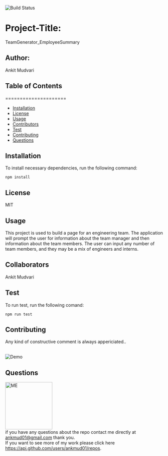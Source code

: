 ![Build Status](https://img.shields.io/badge/build-passing-brightgreen?style=plastic)

# Project-Title: 
TeamGenerator_EmployeeSummary

## Author: 
Ankit Mudvari

## Table of Contents
=====================
* [Installation](#installation)
* [License](#license)
* [Usage](#usage)
* [Contributors](#contributors)
* [Test](#test)
* [Contributing](#contributing)
* [Questions](#questions)

## Installation
To install necessary dependencies, run the following command:<br>
```
npm install
```

## License
MIT

## Usage
This project is used to build a page for an engineering team. The application will prompt the user for information about the team manager and then information about the team members. The user can input any number of team members, and they may be a mix of engineers and interns.

## Collaborators
Ankit Mudvari

## Test
To run test, run the following comand:<br>
```
npm run test
```

## Contributing
Any kind of constructive comment is always appericiated..

<br>
<img src="https://media.giphy.com/media/hqxH8MRgWSmW0nZ2tm/giphy.gif" alt="Demo">

## Questions

<img src="https://avatars0.githubusercontent.com/u/59261007?v=4" alt="ME" width="150" height="150"><br>
if you have any questions about the repo contact me directly at ankmud01@gmail.com thank you.<br>
If you want to see more of my work please click here https://api.github.com/users/ankmud01/repos.
